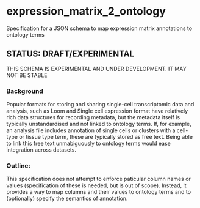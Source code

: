 # expression_matrix_2_ontology

Specification for a JSON schema to map expression matrix annotations to ontology terms

## STATUS: DRAFT/EXPERIMENTAL

THIS SCHEMA IS EXPERIMENTAL AND UNDER DEVELOPMENT.  IT MAY NOT BE STABLE

### Background

Popular formats for storing and sharing single-cell transcriptomic data and analysis, such as Loom and Single cell expression format have relatively rich data structures for recording metadata, but the metadata itself is typically unstandardised and not linked to ontology terms. If, for example, an analysis file includes annotation of single cells or clusters with a cell-type or tissue type term, these are typically stored as free text.  Being able to link this free text unmabiguously to ontology terms would ease integration across datasets.

### Outline:

This specification does not attempt to enforce paticular column names or values (specification of these is needed, but is out of scope).  Instead, it provides a way to map columns and their values to ontology terms and to (optionally) specify the semantics of annotation.







